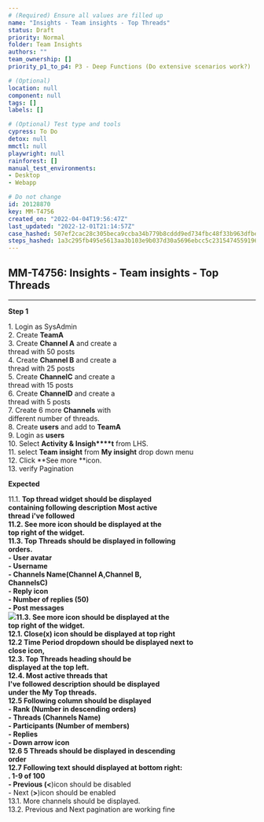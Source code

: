```yaml
---
# (Required) Ensure all values are filled up
name: "Insights - Team insights - Top Threads"
status: Draft
priority: Normal
folder: Team Insights
authors: ""
team_ownership: []
priority_p1_to_p4: P3 - Deep Functions (Do extensive scenarios work?)

# (Optional)
location: null
component: null
tags: []
labels: []

# (Optional) Test type and tools
cypress: To Do
detox: null
mmctl: null
playwright: null
rainforest: []
manual_test_environments:
- Desktop
- Webapp

# Do not change
id: 20128870
key: MM-T4756
created_on: "2022-04-04T19:56:47Z"
last_updated: "2022-12-01T21:14:57Z"
case_hashed: 507ef2cac28c305beca9ccba34b779b8cddd9ed734fbc48f33b963dfbee45b620f0e18f4ce45c9db8b589148e12c61ee
steps_hashed: 1a3c295fb495e5613aa3b103e9b037d30a5696ebcc5c2315474559196f3b10abc00cb9a1c7961afdee9b934739701621
---
```


<!-- (Auto-generated) Based on frontmatter's "key" and "name" -->

## MM-T4756: Insights - Team insights - Top Threads

---

**Step 1**

1\. Login as SysAdmin\
2\. Create **TeamA**\
3\. Create **Channel A** and create a\
thread with 50 posts\
4\. Create **Channel B** and create a\
thread with 25 posts\
5\. Create **ChannelC** and create a\
thread with 15 posts\
6\. Create **ChannelD** and create a\
thread with 5 posts\
7\. Create 6 more **Channels** with\
different number of threads.\
8\. Create **users** and add to **TeamA**\
9\. Login as **users**\
10\. Select **Activity & Insigh\*\*\*\*t** from LHS.\
11\. select **Team insight** from **My insight** drop down menu\
12\. Click \*\*See more \*\*icon.\
13\. verify Pagination

**Expected**

11.1. **Top thread **widget should be displayed\
containing following description **Most active\
thread i've followed**\
11.2. **See more** icon should be displayed at the\
top right of the widget.\
11.3. **Top Threads** should be displayed in following\
orders.\
\- **User avatar**\
\- **Username**\
\- **Channels Name**(Channel A,Channel B,\
ChannelsC)\
\- **Reply ico**n\
\- **Number of replies (50)**\
\- **Post messages**\
![](https://smartbear-tm4j-prod-us-west-2-attachment-rich-text.s3.us-west-2.amazonaws.com/embedded-f3277290f945470c4add5d21ef3dc7ca7b74388fc7152bfb6b99ae58c66a95a8-1649170015292-1649170015292.png)11.3.** See more **icon should be displayed at the\
top right of the widget.\
12.1. Close(**x**) icon should be displayed at top right\
12.2 Time Period dropdown should be displayed next to\
close icon,\
12.3. **Top Threads** heading should be\
displayed at the top left.\
12.4. **Most active threads that\
I've followed description** should be displayed\
under the My Top threads.\
12.5 Following column should be displayed\
\- **Rank** (Number in descending orders)\
\- **Threads** (Channels Name)\
\- **Participants** (Number of members)\
\- **Replies**\
\- Down arrow icon\
12.6 5 Threads should be displayed in descending\
order\
12.7 Following text should displayed at bottom right:\
. **1-9 of 100**\
\- Previous (**<**)icon should be disabled\
\- Next (**>**)icon should be enabled\
13.1. More channels should be displayed.\
13.2. Previous and Next pagination are working fine
